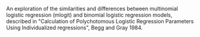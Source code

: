 An exploration of the similarities and differences between multinomial logistic regression (mlogit) and binomial logistic regression models, described in "Calculation of Polychotomous Logistic Regression Parameters Using Individualized regressions", Begg and Gray 1984.